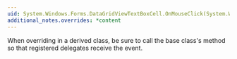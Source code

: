 ```yaml
---
uid: System.Windows.Forms.DataGridViewTextBoxCell.OnMouseClick(System.Windows.Forms.DataGridViewCellMouseEventArgs)
additional_notes.overrides: *content
---
```


<p>When overriding <xref href="System.Windows.Forms.DataGridViewTextBoxCell.OnMouseClick(System.Windows.Forms.DataGridViewCellMouseEventArgs)"></xref> in a derived class, be sure to call the base class's <xref href="System.Windows.Forms.DataGridViewTextBoxCell.OnMouseClick(System.Windows.Forms.DataGridViewCellMouseEventArgs)"></xref> method so that registered delegates receive the event.</p>



